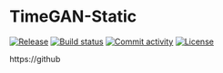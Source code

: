 # TimeGAN-Static

[![Release](https://img.shields.io/github/v/release/Derkula/TimeGAN-Static)](https://img.shields.io/github/v/release/Derkula/TimeGAN-Static)
[![Build status](https://img.shields.io/github/actions/workflow/status/Derkula/TimeGAN-Static/main.yml?branch=main)](https://github.com/Derkula/TimeGAN-Static/actions/workflows/main.yml?query=branch%3Amain)
[![Commit activity](https://img.shields.io/github/commit-activity/m/Derkula/TimeGAN-Static)](https://img.shields.io/github/commit-activity/m/Derkula/TimeGAN-Static)
[![License](https://img.shields.io/github/license/Derkula/TimeGAN-Static)](https://img.shields.io/github/license/Derkula/TimeGAN-Static)

https://github
